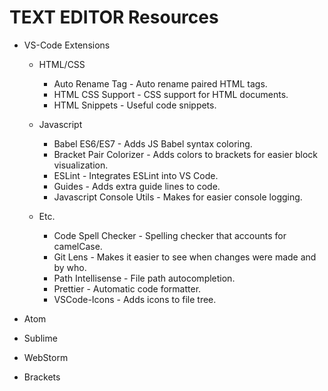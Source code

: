 # TEXT EDITOR Resources

* VS-Code Extensions

  * HTML/CSS

    * Auto Rename Tag - Auto rename paired HTML tags.
    * HTML CSS Support - CSS support for HTML documents.
    * HTML Snippets - Useful code snippets.

  * Javascript

    * Babel ES6/ES7 - Adds JS Babel syntax coloring.
    * Bracket Pair Colorizer - Adds colors to brackets for easier block visualization.
    * ESLint - Integrates ESLint into VS Code.
    * Guides - Adds extra guide lines to code.
    * Javascript Console Utils - Makes for easier console logging.

  * Etc.
    * Code Spell Checker - Spelling checker that accounts for camelCase.
    * Git Lens - Makes it easier to see when changes were made and by who.
    * Path Intellisense - File path autocompletion.
    * Prettier - Automatic code formatter.
    * VSCode-Icons - Adds icons to file tree.

* Atom

* Sublime

* WebStorm

* Brackets
